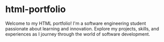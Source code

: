 # html-portfolio
Welcome to my HTML portfolio! I'm a software engineering student passionate about learning and innovation. Explore my projects, skills, and experiences as I journey through the world of software development.
